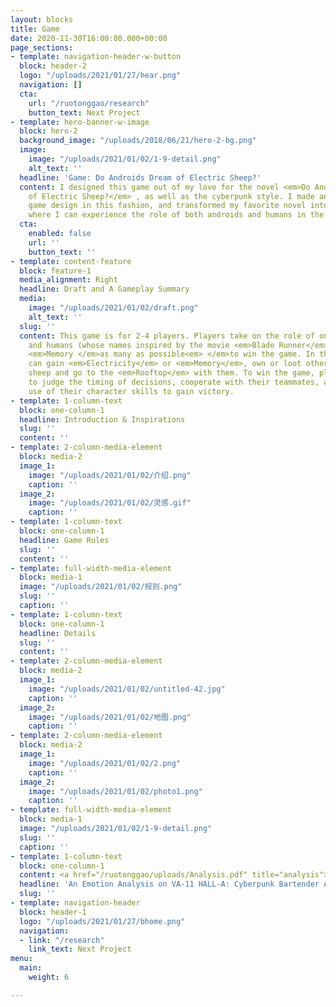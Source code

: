 ```yaml
---
layout: blocks
title: Game
date: 2020-11-30T16:00:00.000+00:00
page_sections:
- template: navigation-header-w-button
  block: header-2
  logo: "/uploads/2021/01/27/hear.png"
  navigation: []
  cta:
    url: "/ruotonggao/research"
    button_text: Next Project
- template: hero-banner-w-image
  block: hero-2
  background_image: "/uploads/2018/06/21/hero-2-bg.png"
  image:
    image: "/uploads/2021/01/02/1-9-detail.png"
    alt_text: ''
  headline: 'Game: Do Androids Dream of Electric Sheep?'
  content: I designed this game out of my love for the novel <em>Do Androids Dream
    of Electric Sheep?</em> , as well as the cyberpunk style. I made an attempt at
    game design in this fashion, and transformed my favorite novel into playable media,
    where I can experience the role of both androids and humans in the virtual future.
  cta:
    enabled: false
    url: ''
    button_text: ''
- template: content-feature
  block: feature-1
  media_alignment: Right
  headline: Draft and A Gameplay Summary
  media:
    image: "/uploads/2021/01/02/draft.png"
    alt_text: ''
  slug: ''
  content: This game is for 2-4 players. Players take on the role of one of the androids
    and humans (whose names inspired by the movie <em>Blade Runner</em>), collecting
    <em>Memory </em>as many as possible<em> </em>to win the game. In the game, players
    can gain <em>Electricity</em> or <em>Memory</em>, own or loot others' electric
    sheep and go to the <em>Rooftop</em> with them. To win the game, players need
    to judge the timing of decisions, cooperate with their teammates, and make full
    use of their character skills to gain victory.
- template: 1-column-text
  block: one-column-1
  headline: Introduction & Inspirations
  slug: ''
  content: ''
- template: 2-column-media-element
  block: media-2
  image_1:
    image: "/uploads/2021/01/02/介绍.png"
    caption: ''
  image_2:
    image: "/uploads/2021/01/02/灵感.gif"
    caption: ''
- template: 1-column-text
  block: one-column-1
  headline: Game Rules
  slug: ''
  content: ''
- template: full-width-media-element
  block: media-1
  image: "/uploads/2021/01/02/规则.png"
  slug: ''
  caption: ''
- template: 1-column-text
  block: one-column-1
  headline: Details
  slug: ''
  content: ''
- template: 2-column-media-element
  block: media-2
  image_1:
    image: "/uploads/2021/01/02/untitled-42.jpg"
    caption: ''
  image_2:
    image: "/uploads/2021/01/02/地图.png"
    caption: ''
- template: 2-column-media-element
  block: media-2
  image_1:
    image: "/uploads/2021/01/02/2.png"
    caption: ''
  image_2:
    image: "/uploads/2021/01/02/photo1.png"
    caption: ''
- template: full-width-media-element
  block: media-1
  image: "/uploads/2021/01/02/1-9-detail.png"
  slug: ''
  caption: ''
- template: 1-column-text
  block: one-column-1
  content: <a href="/ruotonggao/uploads/Analysis.pdf" title="analysis">Download pdf</a>
  headline: 'An Emotion Analysis on VA-11 HALL-A: Cyberpunk Bartender Action'
  slug: ''
- template: navigation-header
  block: header-1
  logo: "/uploads/2021/01/27/bhome.png"
  navigation:
  - link: "/research"
    link_text: Next Project
menu:
  main:
    weight: 6

---
```

